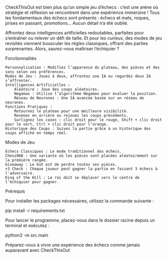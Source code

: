 CheckThisOut est bien plus qu’un simple jeu d’échecs : c’est une arène où stratégie et réflexion se rencontrent dans une expérience immersive ! Tous les fondamentaux des échecs sont présents : échecs et mats, roques, prises en passant, promotions... Aucun détail n’a été oublié.

Affrontez deux intelligences artificielles redoutables, parfaites pour s’entraîner ou relever un défi de taille. Et pour les curieux, des modes de jeu revisités viennent bousculer les règles classiques, offrant des parties surprenantes. Alors, saurez-vous maîtriser l’échiquier ?

Fonctionnalités

    Personnalisation : Modifiez l’apparence du plateau, des pièces et des sons selon vos préférences.
    Modes de Jeu : Jouez à deux, affrontez une IA ou regardez deux IA s’affronter.
    Intelligences Artificielles :
        Aléatoire : Joue des coups aléatoires.
        Negamax : Utilise l’algorithme Negamax pour évaluer la position.
        Réseau de Neurones : Une IA avancée basée sur un réseau de neurones.
    Fonctions Pratiques :
        Retournez le plateau pour une meilleure visibilité.
        Revenez en arrière ou rejouez les coups précédents.
        Surlignez les cases : clic droit pour le rouge, Shift + clic droit pour le vert, Ctrl + clic droit pour l’orange.
    Historique des Coups : Suivez la partie grâce à un historique des coups affiché en temps réel.

Modes de Jeu

    Échecs Classiques : Le mode traditionnel des échecs.
    Chess960 : Une variante où les pièces sont placées aléatoirement sur la première rangée.
    Giveaway : Le but est de perdre toutes ses pièces.
    +3 Check : Chaque joueur peut gagner la partie en faisant 3 échecs à l'adversaire.
    King of the Hill : Le roi doit se déplacer vers le centre de l’échiquier pour gagner.

Prérequis

Pour installer les packages nécessaires, utilisez la commande suivante :

pip install -r requirements.txt

Pour lancer le programme, placez-vous dans le dossier racine depuis un terminal et exécutez :

python3 -m src.main

Préparez-vous à vivre une expérience des échecs comme jamais auparavant avec CheckThisOut
